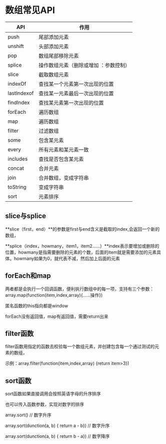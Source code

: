 # 数组常见API

| API         | 作用                                  |
| ----------- | ------------------------------------- |
| push        | 尾部添加元素                          |
| unshift     | 头部添加元素                          |
| pop         | 数组尾部移除元素                      |
| splice      | 操作数组元素（删除或增加 ：参数控制） |
| slice       | 截取数组元素                          |
| indexOf     | 查找某一个元素第一次出现的位置        |
| lastIndexof | 查找某一元素最后一次出现的位置        |
| findIndex   | 查找某元素第一次出现的位置            |
| forEach     | 遍历数组                              |
| map         | 遍历数组                              |
| filter      | 过滤数组                              |
| some        | 包含某元素                            |
| every       | 所有元素和某元素一致                  |
| includes    | 查找是否包含某元素                    |
| concat      | 合并元素                              |
| join        | 合并数组，变成字符串                  |
| toString    | 变成字符串                            |
| sort        | 元素排序                              |





## slice与splice

**slice（first，end）**的参数是first与end含义是截取的index,会返回一个新的数组，

**splice（index，howmany，item1，item2……）**index表示要增加或删除的位置，howmany是指需要删除的元素的个数，后面的item就是需要添加的元素具体。howmany如果为0，就代表不减，然后加上后面的元素





## forEach和map

两者都是会执行一个回调函数，便利执行数组中的每一项，支持有三个参数：array.map(function(item,index,array){……操作})

匿名函数的this指向都是window

forEach没有返回值，map有返回值，需要return出来



## filter函数

filter函数用指定的函数去校验每一个数组元素，并创建包含每一个通过测试的元素的数组，

示例：array.filter(function(item,index,array) {return item>3})



## sort函数

sort函数如果直接调用会按照英语字母的升序排序

也可以传入函数参数，实现对数字的排序

array.sort() // 数字升序

array.sort(dunction(a, b) { return a - b}) // 数字升序

array.sort(dunction(a, b) { return b - a}) // 数字降序

